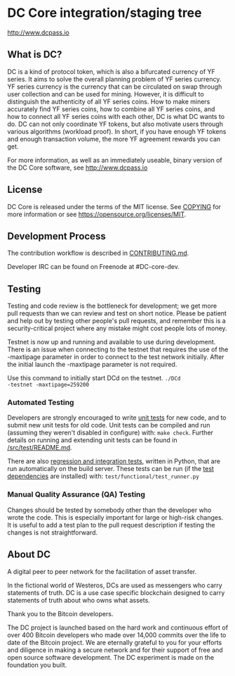 DC Core integration/staging tree
=====================================

http://www.dcpass.io

What is DC?
----------------

DC is a kind of protocol token, which is also a bifurcated currency of YF series. It aims to solve the overall planning problem of YF series currency. 
YF series currency is the currency that can be circulated on swap through user collection and can be used for mining. However, 
it is difficult to distinguish the authenticity of all YF series coins. How to make miners accurately find YF series coins, 
how to combine all YF series coins, and how to connect all YF series coins with each other, 
DC is what DC wants to do. DC can not only coordinate YF tokens, 
but also motivate users through various algorithms (workload proof). In short, 
if you have enough YF tokens and enough transaction volume, the more YF agreement rewards you can get.

For more information, as well as an immediately useable, binary version of
the DC Core software, see http://www.dcpass.io

License
-------

DC Core is released under the terms of the MIT license. See [COPYING](COPYING) for more
information or see https://opensource.org/licenses/MIT.

Development Process
-------------------

The contribution workflow is described in [CONTRIBUTING.md](CONTRIBUTING.md).

Developer IRC can be found on Freenode at #DC-core-dev.

Testing
-------

Testing and code review is the bottleneck for development; we get more pull
requests than we can review and test on short notice. Please be patient and help out by testing
other people's pull requests, and remember this is a security-critical project where any mistake might cost people
lots of money.

Testnet is now up and running and available to use during development. There is an issue when connecting to the testnet that requires the use of the -maxtipage parameter in order to connect to the test network initially. After the initial launch the -maxtipage parameter is not required.

Use this command to initially start DCd on the testnet. <code>./DCd -testnet -maxtipage=259200</code>

### Automated Testing

Developers are strongly encouraged to write [unit tests](src/test/README.md) for new code, and to
submit new unit tests for old code. Unit tests can be compiled and run
(assuming they weren't disabled in configure) with: `make check`. Further details on running
and extending unit tests can be found in [/src/test/README.md](/src/test/README.md).

There are also [regression and integration tests](/test), written
in Python, that are run automatically on the build server.
These tests can be run (if the [test dependencies](/test) are installed) with: `test/functional/test_runner.py`


### Manual Quality Assurance (QA) Testing

Changes should be tested by somebody other than the developer who wrote the
code. This is especially important for large or high-risk changes. It is useful
to add a test plan to the pull request description if testing the changes is
not straightforward.


About DC
----------------
A digital peer to peer network for the facilitation of asset transfer.



In the fictional world of Westeros, DCs are used as messengers who carry statements of truth. DC is a use case specific blockchain designed to carry statements of truth about who owns what assets. 



Thank you to the Bitcoin developers. 

The DC project is launched based on the hard work and continuous effort of over 400 Bitcoin developers who made over 14,000 commits over the life to date of the Bitcoin project. We are eternally grateful to you for your efforts and diligence in making a secure network and for their support of free and open source software development.  The DC experiment is made on the foundation you built.
